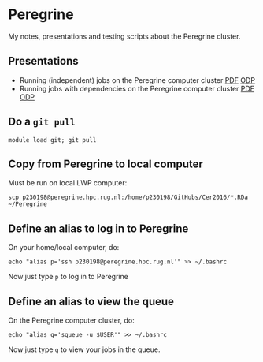 # Peregrine

My notes, presentations and testing scripts about the Peregrine cluster.

## Presentations

 * Running (independent) jobs on the Peregrine computer cluster [PDF](independent_jobs.pdf) [ODP](independent_jobs.odp)
 * Running jobs with dependencies on the Peregrine computer cluster [PDF](job_dependencies.pdf) [ODP](job_dependencies.odp)

## Do a `git pull`

```
module load git; git pull
```

## Copy from Peregrine to local computer

Must be run on local LWP computer:

```
scp p230198@peregrine.hpc.rug.nl:/home/p230198/GitHubs/Cer2016/*.RDa ~/Peregrine
```

## Define an alias to log in to Peregrine

On your home/local computer, do:

```
echo "alias p='ssh p230198@peregrine.hpc.rug.nl'" >> ~/.bashrc
```

Now just type `p` to log in to Peregrine

## Define an alias to view the queue

On the Peregrine computer cluster, do:

```
echo "alias q='squeue -u $USER'" >> ~/.bashrc
```

Now just type `q` to view your jobs in the queue.

